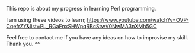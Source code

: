 This repo is about my progress in learning Perl programming.

I am using these videos to learn;
https://www.youtube.com/watch?v=OVP-CqefrZY&list=PL_RGaFnxSHWpqRBcStwV0NwMA3nXMh5GC

Feel free to contact me if you have any ideas on how to improvise my skill. Thank you. ^^
